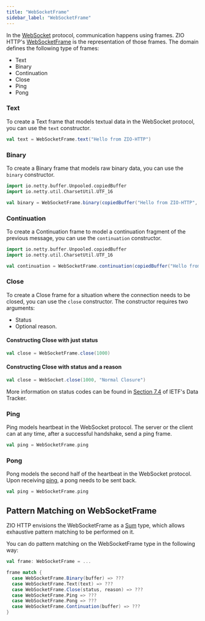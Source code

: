 ```yaml
---
title: "WebSocketFrame"
sidebar_label: "WebSocketFrame"
---
```

In the [WebSocket](https://datatracker.ietf.org/doc/html/rfc6455) protocol, communication happens using frames. ZIO
HTTP's [WebSocketFrame](https://github.com/dream11/zio-http/blob/main/zio-http/src/main/scala/zhttp/socket/WebSocketFrame.scala)
is the representation of those frames. The domain defines the following type of frames:

* Text
* Binary
* Continuation
* Close
* Ping
* Pong

### Text

To create a Text frame that models textual data in the WebSocket protocol, you can use the `text` constructor.

```scala
val text = WebSocketFrame.text("Hello from ZIO-HTTP")
```

### Binary

To create a Binary frame that models raw binary data, you can use the `binary` constructor.

```scala
import io.netty.buffer.Unpooled.copiedBuffer
import io.netty.util.CharsetUtil.UTF_16

val binary = WebSocketFrame.binary(copiedBuffer("Hello from ZIO-HTTP", UTF_16))
```

### Continuation

To create a Continuation frame to model a continuation fragment of the previous message, you can use the `continuation`
constructor.

```scala
import io.netty.buffer.Unpooled.copiedBuffer
import io.netty.util.CharsetUtil.UTF_16

val continuation = WebSocketFrame.continuation(copiedBuffer("Hello from ZIO-HTTP", UTF_16))
```

### Close

To create a Close frame for a situation where the connection needs to be closed, you can use the `close` constructor.
The constructor requires two arguments:

* Status
* Optional reason.

#### Constructing Close with just status

```scala
val close = WebSocketFrame.close(1000)
```

#### Constructing Close with status and a reason

```scala
val close = WebSocket.close(1000, "Normal Closure")
```

More information on status codes can be found
in [Section 7.4](https://datatracker.ietf.org/doc/html/rfc6455#section-7.4) of IETF's Data Tracker.

### Ping

Ping models heartbeat in the WebSocket protocol. The server or the client can at any time, after a successful handshake,
send a ping frame.

```scala
val ping = WebSocketFrame.ping
```

### Pong

Pong models the second half of the heartbeat in the WebSocket protocol. Upon receiving [ping](#ping), a pong needs to be
sent back.

```scala
val ping = WebSocketFrame.ping
```

## Pattern Matching on WebSocketFrame

ZIO HTTP envisions the WebSocketFrame as a [Sum](https://en.wikipedia.org/wiki/Tagged_union) type, which allows
exhaustive pattern matching to be performed on it.

You can do pattern matching on the WebSocketFrame type in the following way:

```scala
val frame: WebSocketFrame = ...

frame match {
  case WebSocketFrame.Binary(buffer) => ???
  case WebSocketFrame.Text(text) => ???
  case WebSocketFrame.Close(status, reason) => ???
  case WebSocketFrame.Ping => ???
  case WebSocketFrame.Pong => ???
  case WebSocketFrame.Continuation(buffer) => ???
}
```
